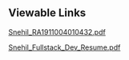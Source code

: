 ## Viewable Links
[Snehil_RA1911004010432.pdf](https://docs.google.com/viewerng/viewer?url=https://github.com/SneakySensei/resume/raw/main/Snehil_RA1911004010432.pdf)

[Snehil_Fullstack_Dev_Resume.pdf](https://docs.google.com/viewerng/viewer?url=https://github.com/SneakySensei/resume/raw/main/Snehil_Fullstack_Dev_Resume.pdf)
